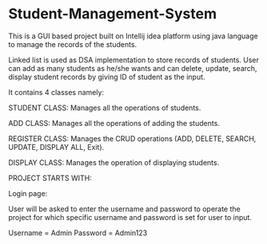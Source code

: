 # Student-Management-System
This is a GUI based project built on Intellij idea platform using java language to manage the records of the students.

Linked list is used as DSA implementation to store records of students. User can add as many students as he/she wants and can delete, update, search, display student records by giving ID of student as the input.

It contains 4 classes namely:

STUDENT CLASS: Manages all the operations of students.

ADD CLASS: Manages all the operations of adding the students.

REGISTER CLASS: Manages the CRUD operations (ADD, DELETE, SEARCH, UPDATE, DISPLAY ALL, Exit).

DISPLAY CLASS: Manages the operation of displaying students.

PROJECT STARTS WITH:

Login page:

User will be asked to enter the username and password to operate the project for which specific username and password is set for user to input.

Username = Admin
Password = Admin123








